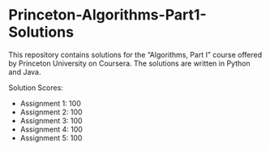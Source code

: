 # Princeton-Algorithms-Part1-Solutions
This repository contains solutions for the “Algorithms, Part I” course offered by Princeton University on Coursera. The solutions are written in Python and Java.

Solution Scores:
- Assignment 1: 100
- Assignment 2: 100
- Assignment 3: 100
- Assignment 4: 100
- Assignment 5: 100
